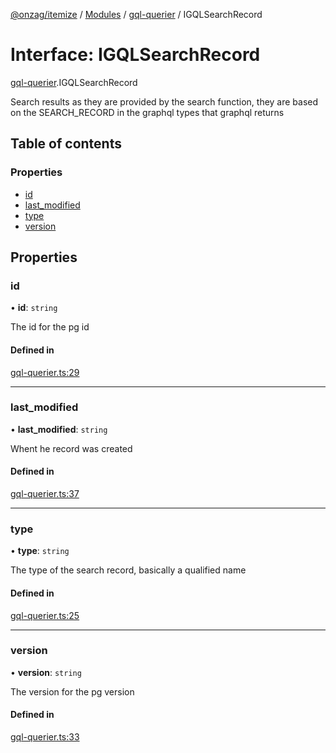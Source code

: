 [@onzag/itemize](../README.md) / [Modules](../modules.md) / [gql-querier](../modules/gql_querier.md) / IGQLSearchRecord

# Interface: IGQLSearchRecord

[gql-querier](../modules/gql_querier.md).IGQLSearchRecord

Search results as they are provided
by the search function, they are based
on the SEARCH_RECORD in the graphql types
that graphql returns

## Table of contents

### Properties

- [id](gql_querier.IGQLSearchRecord.md#id)
- [last\_modified](gql_querier.IGQLSearchRecord.md#last_modified)
- [type](gql_querier.IGQLSearchRecord.md#type)
- [version](gql_querier.IGQLSearchRecord.md#version)

## Properties

### id

• **id**: `string`

The id for the pg id

#### Defined in

[gql-querier.ts:29](https://github.com/onzag/itemize/blob/5c2808d3/gql-querier.ts#L29)

___

### last\_modified

• **last\_modified**: `string`

Whent he record was created

#### Defined in

[gql-querier.ts:37](https://github.com/onzag/itemize/blob/5c2808d3/gql-querier.ts#L37)

___

### type

• **type**: `string`

The type of the search record, basically a qualified name

#### Defined in

[gql-querier.ts:25](https://github.com/onzag/itemize/blob/5c2808d3/gql-querier.ts#L25)

___

### version

• **version**: `string`

The version for the pg version

#### Defined in

[gql-querier.ts:33](https://github.com/onzag/itemize/blob/5c2808d3/gql-querier.ts#L33)
